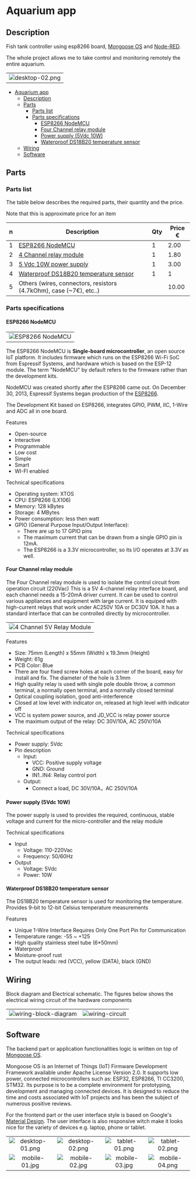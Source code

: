 # Aquarium app

## Description

Fish tank controller using esp8266 board, [Mongoose OS](https://mongoose-os.com/) and [Node-RED](https://nodered.org/).

The whole project allows me to take control and monitoring remotely the entire aquarium.

|                                               |
|:----------------------------------------------|
| ![desktop-02.png](docs/assets/desktop-02.png) |

- [Aquarium app](#aquarium-app)
  - [Description](#description)
  - [Parts](#parts)
    - [Parts list](#parts-list)
    - [Parts specifications](#parts-specifications)
      - [ESP8266 NodeMCU](#esp8266-nodemcu)
      - [Four Channel relay module](#four-channel-relay-module)
      - [Power supply (5Vdc 10W)](#power-supply-5vdc-10w)
      - [Waterproof DS18B20 temperature sensor](#waterproof-ds18b20-temperature-sensor)
  - [Wiring](#wiring)
  - [Software](#software)

## Parts

### Parts list

The table below describes the required parts, their quantity and the price.

Note that this is approximate price for an item

| n | Description  | Qty | Price €
| --- | --- | --- |--- |
| 1 | [ESP8266 NodeMCU](https://www.aliexpress.com/wholesale?catId=0&initiative_id=SB_20180902020830&SearchText=ESP8266+NodeMCU+V3+Lua) | 1 | 2.00 |
| 2 | [4 Channel relay module](https://www.aliexpress.com/item/TENSTAR-ROBOT-4-channel-relay-module-4-channel-relay-control-board-with-optocoupler-Relay-Output-4/32340914033.html?spm=a2g0s.9042311.0.0.27424c4dG4Srtl) | 1 | 1.80 |
| 3 | [5 Vdc 10W power supply](https://www.aliexpress.com/w/wholesale-5vdc-10w-power-supply.html?spm=2114.search0104.0.0.64f36277dlR7K4&site=glo&groupsort=1&SearchText=5vdc+10w+power+supply&SortType=price_asc&g=y&initiative_id=SC_20180902042248&needQuery=n) | 1 | 3.00 |
| 4 | [Waterproof DS18B20 temperature sensor](https://www.aliexpress.com/item/Direct-waterproof-DS18B20-digital-temperature-sensor-probe-a-large-number-of-original-spot/32675444739.html?spm=a2g0s.9042311.0.0.27424c4deelQyn) | 1 | 1 |
| 5 | Others (wires, connectors, resistors (4.7kOhm), case (~7€), etc..) |  | 10.00 |

### Parts specifications

#### ESP8266 NodeMCU

|                                                                             |
|:---------------------------------------------------------------------------:|
| ![ESP8266 NodeMCU](docs/assets/ESP8266-NodeMCU-board.jpg "ESP8266 NodeMCU") |

The ESP8266 NodeMCU is **Single-board microcontroller**, an open source IoT platform. It includes firmware which runs on the ESP8266 Wi-Fi SoC from Espressif Systems, and hardware which is based on the ESP-12 module. The term "NodeMCU" by default refers to the firmware rather than the development kits.

NodeMCU was created shortly after the ESP8266 came out. On December 30, 2013, Espressif Systems began production of the [ESP8266](https://en.wikipedia.org/wiki/NodeMCU).

The Development Kit based on ESP8266, integrates GPIO, PWM, IIC, 1-Wire and ADC all in one board.

Features

- Open-source
- Interactive
- Programmable
- Low cost
- Simple
- Smart
- WI-FI enabled

Technical specifications

- Operating system: XTOS
- CPU: ESP8266 (LX106)
- Memory: 128 kBytes
- Storage: 4 MBytes
- Power consumption: less then watt
- GPIO (General Purpose Input/Output Interface):
  - There are up to 17 GPIO pins
  - The maximum current that can be drawn from a single GPIO pin is 12mA.
  - The ESP8266 is a 3.3V microcontroller, so its I/O operates at 3.3V as well.

#### Four Channel relay module

The Four Channel relay module is used to isolate the control circuit from operation circuit (220Vac)
This is a 5V 4-channel relay interface board, and each channel needs a 15-20mA driver current. It can be used to control various appliances and equipment with large current. It is equiped with high-current relays that work under AC250V 10A or DC30V 10A. It has a standard interface that can be controlled directly by microcontroller.

|                                                                                                      |
|:----------------------------------------------------------------------------------------------------:|
| ![4 Channel 5V Relay Module](docs/assets/relay-module-4channel-4vdc.jpg "4 Channel 5V Relay Module") |

Features

- Size: 75mm (Length) x 55mm (Width) x 19.3mm (Height)
- Weight: 61g
- PCB Color: Blue
- There are four fixed screw holes at each corner of the board, easy for install and fix. The diameter of the hole is 3.1mm
- High quality relay is used with single pole double throw, a common terminal, a normally open terminal, and a normally closed terminal
- Optical coupling isolation, good anti-interference
- Closed at low level with indicator on, released at high level with indicator off
- VCC is system power source, and JD_VCC is relay power source
- The maximum output of the relay: DC 30V/10A, AC 250V/10A

Technical specifications

- Power supply: 5Vdc
- Pin description
  - Input:
    - VCC: Positive supply voltage
    - GND: Ground
    - IN1..IN4: Relay control port
  - Output:
    - Connect a load, DC 30V/10A，AC 250V/10A

#### Power supply (5Vdc 10W)

The power supply is used to provides the required, continuous, stable voltage and current for the micro-controller and the relay module

Technical specifications

- Input
  - Voltage: 110-220Vac
  - Frequency: 50/60Hz
- Output
  - Voltage: 5Vdc
  - Power: 10W

#### Waterproof DS18B20 temperature sensor

The DS18B20 temperature sensor is used for monitoring the temperature. Provides 9-bit to 12-bit Celsius temperature measurements

Features

- Unique 1-Wire Interface Requires Only One Port Pin for Communication
- Temperature range: -55 ~ +125
- High quality stainless steel tube (6*50mm)
- Waterproof
- Moisture-proof rust
- The output leads: red (VCC), yellow (DATA), black (GND)

## Wiring

Block diagram and Electrical schematic.
The figures below shows the electrical wiring circuit of the hardware components

<!--
```mermaid
graph TB
    P[Power supply] -- 5 Vdc --- ESP[ESP8266 microcontroller]
    P[Power supply] -- 5Vdc --- RShield[Relay module]
    ESP[ESP8266 microcontroller] -- Controll Signal ---  RShield[Relay module]
    RShield[Relay module] -- on/off ---  outlet1[Outlet 1]
    RShield[Relay module] -- on/off ---  outlet2[Outlet 2]
    RShield[Relay module] -- on/off ---  outlet3[Outlet 3]
    RShield[Relay module] -- on/off ---  outlet4[Outlet 4]
```
-->

|                                                                               |                                                                       |
|:-----------------------------------------------------------------------------:|:---------------------------------------------------------------------:|
| ![wiring-block-diagram](docs/assets/wiring-block-diagram.PNG "block-diagram") | ![wiring-circuit](docs/assets/wiring-circuit-v2.PNG "wiring circuit") |

## Software

The backend part or application functionalities logic is written on top of [Mongoose OS](https://mongoose-os.com/).

Mongoose OS is an Internet of Things (IoT) Firmware Development Framework available under Apache License Version 2.0. It supports low power, connected microcontrollers such as: ESP32, ESP8266, TI CC3200, STM32. Its purpose is to be a complete environment for prototyping, development and managing connected devices. It is designed to reduce the time and costs associated with IoT projects and has been the subject of numerous positive reviews.

For the frontend part or the user interface style is based on Google's [Material Design](https://material.io/). The user interface is also responsive witch make it looks nice for the variety of devices e.g. laptop, phone or tablet.

|                                               |                                               |                                             |                                             |
|:---------------------------------------------:|:---------------------------------------------:|:-------------------------------------------:|:-------------------------------------------:|
| ![desktop-01.png](docs/assets/desktop-01.png) | ![desktop-02.png](docs/assets/desktop-02.png) | ![tablet-01.png](docs/assets/tablet-01.png) | ![tablet-02.png](docs/assets/tablet-02.png) |
| ![mobile-01.jpg](docs/assets/mobile-01.jpg)   | ![mobile-02.jpg](docs/assets/mobile-02.jpg)   | ![mobile-03.jpg](docs/assets/mobile-03.jpg) | ![mobile-04.png](docs/assets/mobile-04.png) |
